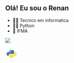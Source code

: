 ## Olá! Eu sou o Renan

  - 👨‍🎓 Tecnico em informatica
  - 👨‍💻 Python
  - 🏫 IFMA
 <div>
  <a href="https://github.com/Renanka">
  <img height="180em" src="https://github-readme-stats.vercel.app/api?username=Renanka&show_icons=true&theme=dark&include_all_commits=true&count_private=true"/>
</div>
  <div style="display: inline_block"><br>
  <img align="center" alt="Renan-Python" height="30" width="40" src="https://raw.githubusercontent.com/devicons/devicon/master/icons/python/python-original.svg">
  
</div>
 
 
